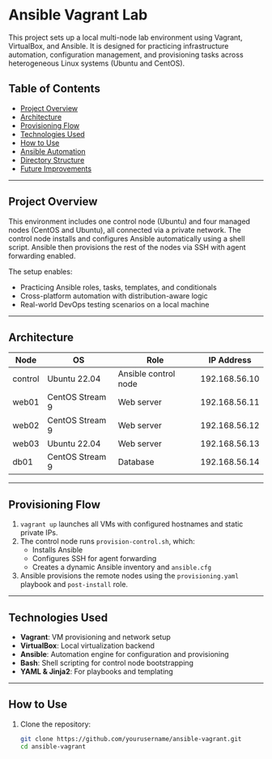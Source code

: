 # Ansible Vagrant Lab

This project sets up a local multi-node lab environment using Vagrant, VirtualBox, and Ansible. It is designed for practicing infrastructure automation, configuration management, and provisioning tasks across heterogeneous Linux systems (Ubuntu and CentOS).

## Table of Contents

- [Project Overview](#project-overview)
- [Architecture](#architecture)
- [Provisioning Flow](#provisioning-flow)
- [Technologies Used](#technologies-used)
- [How to Use](#how-to-use)
- [Ansible Automation](#ansible-automation)
- [Directory Structure](#directory-structure)
- [Future Improvements](#future-improvements)

---

## Project Overview

This environment includes one control node (Ubuntu) and four managed nodes (CentOS and Ubuntu), all connected via a private network. The control node installs and configures Ansible automatically using a shell script. Ansible then provisions the rest of the nodes via SSH with agent forwarding enabled.

The setup enables:
- Practicing Ansible roles, tasks, templates, and conditionals
- Cross-platform automation with distribution-aware logic
- Real-world DevOps testing scenarios on a local machine

---

## Architecture

| Node     | OS             | Role        | IP Address       |
|----------|----------------|-------------|------------------|
| control  | Ubuntu 22.04   | Ansible control node | 192.168.56.10 |
| web01    | CentOS Stream 9| Web server  | 192.168.56.11    |
| web02    | CentOS Stream 9| Web server  | 192.168.56.12    |
| web03    | Ubuntu 22.04   | Web server  | 192.168.56.13    |
| db01     | CentOS Stream 9| Database    | 192.168.56.14    |

---

## Provisioning Flow

1. `vagrant up` launches all VMs with configured hostnames and static private IPs.
2. The control node runs `provision-control.sh`, which:
   - Installs Ansible
   - Configures SSH for agent forwarding
   - Creates a dynamic Ansible inventory and `ansible.cfg`
3. Ansible provisions the remote nodes using the `provisioning.yaml` playbook and `post-install` role.

---

## Technologies Used

- **Vagrant**: VM provisioning and network setup
- **VirtualBox**: Local virtualization backend
- **Ansible**: Automation engine for configuration and provisioning
- **Bash**: Shell scripting for control node bootstrapping
- **YAML & Jinja2**: For playbooks and templating

---

## How to Use

1. Clone the repository:
   ```bash
   git clone https://github.com/yourusername/ansible-vagrant.git
   cd ansible-vagrant

